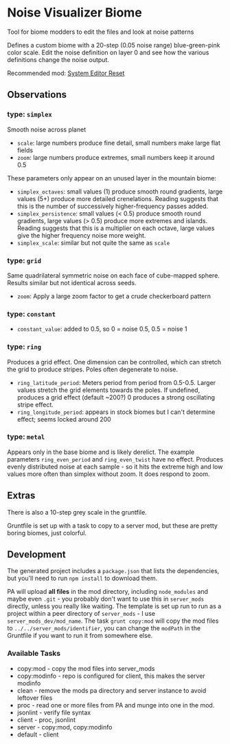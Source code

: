 # Noise Visualizer Biome

Tool for biome modders to edit the files and look at noise patterns

Defines a custom biome with a 20-step (0.05 noise range) blue-green-pink color scale.  Edit the noise definition on layer 0 and see how the various definitions change the noise output.

Recommended mod: [System Editor Reset](https://forums.uberent.com/threads/rel-system-editor-reset.63165/)

## Observations

### type: `simplex`

Smooth noise across planet

- `scale`: large numbers produce fine detail, small numbers make large flat fields
- `zoom`: large numbers produce extremes, small numbers keep it around 0.5

These parameters only appear on an unused layer in the mountain biome:

- `simplex_octaves`: small values (1) produce smooth round gradients, large values (5+) produce more detailed crenelations.  Reading suggests that this is the number of successively higher-frequency passes added.
- `simplex_persistence`: small values (< 0.5) produce smooth round gradients, large values (> 0.5) produce more extremes and islands.  Reading suggests that this is a multiplier on each octave, large values give the higher frequency noise more weight.
- `simplex_scale`: similar but not quite the same as `scale`

### type: `grid`

Same quadrilateral symmetric noise on each face of cube-mapped sphere.  Results similar but not identical across seeds.

- `zoom`: Apply a large zoom factor to get a crude checkerboard pattern 

### type: `constant`

- `constant_value`: added to 0.5, so 0 = noise 0.5, 0.5 = noise 1

### type: `ring`

Produces a grid effect.  One dimension can be controlled, which can stretch the grid to produce stripes.  Poles often degenerate to noise.

- `ring_latitude_period`: Meters period from period from 0.5-0.5. Larger values stretch the grid elements towards the poles. If undefined, produces a grid effect (default ~200?)  0 produces a strong oscillating stripe effect.
- `ring_longitude_period`: appears in stock biomes but I can't determine effect; seems locked around 200

### type: `metal`

Appears only in the base biome and is likely derelict.  The example parameters `ring_even_period` and `ring_even_twist` have no effect.  Produces evenly distributed noise at each sample - so it hits the extreme high and low values more often than simplex without zoom.  It does respond to zoom.

## Extras

There is also a 10-step grey scale in the gruntfile.

Gruntfile is set up with a task to copy to a server mod, but these are pretty boring biomes, just colorful.

## Development

The generated project includes a `package.json` that lists the dependencies, but you'll need to run `npm install` to download them.

PA will upload **all files** in the mod directory, including `node_modules` and maybe even `.git` - you probably don't want to use this in `server_mods` directly, unless you really like waiting.  The template is set up run to run as a project within a peer directory of `server_mods` - I use `server_mods_dev/mod_name`.  The task `grunt copy:mod` will copy the mod files to `../../server_mods/identifier`, you can change the `modPath` in the Gruntfile if you want to run it from somewhere else.

### Available Tasks

- copy:mod - copy the mod files into server_mods
- copy:modinfo - repo is configured for client, this makes the server modinfo
- clean - remove the mods pa directory and server instance to avoid leftover files
- proc - read one or more files from PA and munge into one in the mod.
- jsonlint - verify file syntax
- client - proc, jsonlint
- server - copy:mod, copy:modinfo
- default - client
